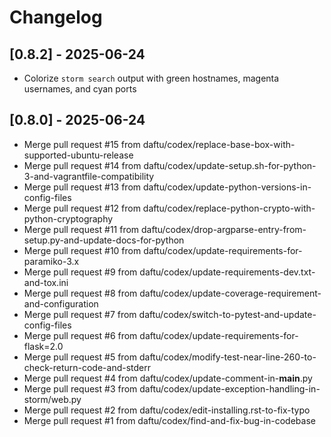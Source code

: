 # Changelog

## [0.8.2] - 2025-06-24
- Colorize `storm search` output with green hostnames, magenta usernames, and cyan ports

## [0.8.0] - 2025-06-24
- Merge pull request #15 from daftu/codex/replace-base-box-with-supported-ubuntu-release
- Merge pull request #14 from daftu/codex/update-setup.sh-for-python-3-and-vagrantfile-compatibility
- Merge pull request #13 from daftu/codex/update-python-versions-in-config-files
- Merge pull request #12 from daftu/codex/replace-python-crypto-with-python-cryptography
- Merge pull request #11 from daftu/codex/drop-argparse-entry-from-setup.py-and-update-docs-for-python
- Merge pull request #10 from daftu/codex/update-requirements-for-paramiko-3.x
- Merge pull request #9 from daftu/codex/update-requirements-dev.txt-and-tox.ini
- Merge pull request #8 from daftu/codex/update-coverage-requirement-and-configuration
- Merge pull request #7 from daftu/codex/switch-to-pytest-and-update-config-files
- Merge pull request #6 from daftu/codex/update-requirements-for-flask=2.0
- Merge pull request #5 from daftu/codex/modify-test-near-line-260-to-check-return-code-and-stderr
- Merge pull request #4 from daftu/codex/update-comment-in-__main__.py
- Merge pull request #3 from daftu/codex/update-exception-handling-in-storm/web.py
- Merge pull request #2 from daftu/codex/edit-installing.rst-to-fix-typo
- Merge pull request #1 from daftu/codex/find-and-fix-bug-in-codebase

